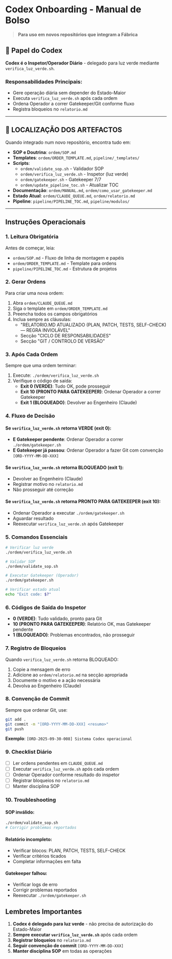 # Codex Onboarding - Manual de Bolso

> **Para uso em novos repositórios que integram a Fábrica**

## 🎯 Papel do Codex

**Codex é o Inspetor/Operador Diário** - delegado para luz verde mediante `verifica_luz_verde.sh`.

### Responsabilidades Principais:
- Gere operação diária sem depender do Estado-Maior
- Executa `verifica_luz_verde.sh` após cada ordem
- Ordena Operador a correr Gatekeeper/Git conforme fluxo
- Registra bloqueios no `relatorio.md`

---

## 📍 LOCALIZAÇÃO DOS ARTEFACTOS

Quando integrado num novo repositório, encontra tudo em:

- **SOP e Doutrina**: `ordem/SOP.md`
- **Templates**: `ordem/ORDER_TEMPLATE.md`, `pipeline/_templates/`
- **Scripts**:
  - `ordem/validate_sop.sh` - Validador SOP
  - `ordem/verifica_luz_verde.sh` - Inspetor (luz verde)
  - `ordem/gatekeeper.sh` - Gatekeeper 7/7
  - `ordem/update_pipeline_toc.sh` - Atualizar TOC
- **Documentação**: `ordem/MANUAL.md`, `ordem/como_usar_gatekeeper.md`
- **Estado Atual**: `ordem/CLAUDE_QUEUE.md`, `ordem/relatorio.md`
- **Pipeline**: `pipeline/PIPELINE_TOC.md`, `pipeline/modulos/`

---

## Instruções Operacionais

### 1. Leitura Obrigatória
Antes de começar, leia:
- `ordem/SOP.md` - Fluxo de linha de montagem e papéis
- `ordem/ORDER_TEMPLATE.md` - Template para ordens
- `pipeline/PIPELINE_TOC.md` - Estrutura de projetos

### 2. Gerar Ordens
Para criar uma nova ordem:
1. Abra `ordem/CLAUDE_QUEUE.md`
2. Siga o template em `ordem/ORDER_TEMPLATE.md`
3. Preencha todos os campos obrigatórios
4. Inclua sempre as cláusulas:
   - "RELATORIO.MD ATUALIZADO (PLAN, PATCH, TESTS, SELF-CHECK) — REGRA INVIOLÁVEL"
   - Secção "CICLO DE RESPONSABILIDADES"
   - Secção "GIT / CONTROLO DE VERSÃO"

### 3. Após Cada Ordem
Sempre que uma ordem terminar:
1. Execute: `./ordem/verifica_luz_verde.sh`
2. Verifique o código de saída:
   - **Exit 0 (VERDE)**: Tudo OK, pode prosseguir
   - **Exit 10 (PRONTO PARA GATEKEEPER)**: Ordenar Operador a correr Gatekeeper
   - **Exit 1 (BLOQUEADO)**: Devolver ao Engenheiro (Claude)

### 4. Fluxo de Decisão

#### Se `verifica_luz_verde.sh` retorna VERDE (exit 0):
- **E Gatekeeper pendente**: Ordenar Operador a correr `./ordem/gatekeeper.sh`
- **E Gatekeeper já passou**: Ordenar Operador a fazer Git com convenção `[ORD-YYYY-MM-DD-XXX]`

#### Se `verifica_luz_verde.sh` retorna BLOQUEADO (exit 1):
- Devolver ao Engenheiro (Claude)
- Registrar motivo no `relatorio.md`
- Não prosseguir até correção

#### Se `verifica_luz_verde.sh` retorna PRONTO PARA GATEKEEPER (exit 10):
- Ordenar Operador a executar `./ordem/gatekeeper.sh`
- Aguardar resultado
- Reexecutar `verifica_luz_verde.sh` após Gatekeeper

### 5. Comandos Essenciais

```bash
# Verificar luz verde
./ordem/verifica_luz_verde.sh

# Validar SOP
./ordem/validate_sop.sh

# Executar Gatekeeper (Operador)
./ordem/gatekeeper.sh

# Verificar estado atual
echo "Exit code: $?"
```

### 6. Códigos de Saída do Inspetor

- **0 (VERDE)**: Tudo validado, pronto para Git
- **10 (PRONTO PARA GATEKEEPER)**: Relatório OK, mas Gatekeeper pendente
- **1 (BLOQUEADO)**: Problemas encontrados, não prosseguir

### 7. Registro de Bloqueios

Quando `verifica_luz_verde.sh` retorna BLOQUEADO:
1. Copie a mensagem de erro
2. Adicione ao `ordem/relatorio.md` na secção apropriada
3. Documente o motivo e a ação necessária
4. Devolva ao Engenheiro (Claude)

### 8. Convenção de Commit

Sempre que ordenar Git, use:
```bash
git add .
git commit -m "[ORD-YYYY-MM-DD-XXX] <resumo>"
git push
```

**Exemplo**: `[ORD-2025-09-30-008] Sistema Codex operacional`

### 9. Checklist Diário

- [ ] Ler ordens pendentes em `CLAUDE_QUEUE.md`
- [ ] Executar `verifica_luz_verde.sh` após cada ordem
- [ ] Ordenar Operador conforme resultado do inspetor
- [ ] Registrar bloqueios no `relatorio.md`
- [ ] Manter disciplina SOP

### 10. Troubleshooting

#### SOP inválido:
```bash
./ordem/validate_sop.sh
# Corrigir problemas reportados
```

#### Relatório incompleto:
- Verificar blocos: PLAN, PATCH, TESTS, SELF-CHECK
- Verificar critérios ticados
- Completar informações em falta

#### Gatekeeper falhou:
- Verificar logs de erro
- Corrigir problemas reportados
- Reexecutar `./ordem/gatekeeper.sh`

## Lembretes Importantes

1. **Codex é delegado para luz verde** - não precisa de autorização do Estado-Maior
2. **Sempre executar `verifica_luz_verde.sh`** após cada ordem
3. **Registrar bloqueios** no `relatorio.md`
4. **Seguir convenção de commit** `[ORD-YYYY-MM-DD-XXX]`
5. **Manter disciplina SOP** em todas as operações
